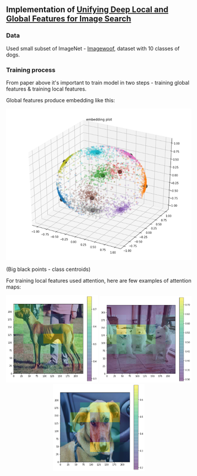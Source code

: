 
## Implementation of [Unifying Deep Local and Global Features for Image Search](https://arxiv.org/abs/2001.05027)

### Data

Used small subset of ImageNet - [Imagewoof](https://github.com/fastai/imagenette), dataset with 10 classes of dogs.


### Training process

From paper above it's important to train model in two steps - training global features & training local features.

Global features produce embedding like this:

<p align="center">
    <img src="misc/global_features_embedding.png">
</p>

(Big black points - class centroids)

For training local features used attention, here are few examples of attention maps:

<p align="center" float="left">
    <img src="misc/attention_heatmap_0.png" width="250">
    <img src="misc/attention_heatmap_1.png" width="250">
    <img src="misc/attention_heatmap_2.png" width="250">
</p>
